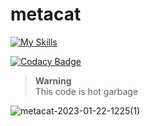 # metacat
[![My Skills](https://skillicons.dev/icons?i=rust,discord,bots)](https://skillicons.dev)

[![Codacy Badge](https://app.codacy.com/project/badge/Grade/422c1f2b2d5b4638911cacb28165503d)](https://www.codacy.com/gh/ScrexyScroo/metacat/dashboard?utm_source=github.com&amp;utm_medium=referral&amp;utm_content=ScrexyScroo/metacat&amp;utm_campaign=Badge_Grade)

> **Warning** <br />
> This code is hot garbage

![metacat-2023-01-22-1225(1)](https://user-images.githubusercontent.com/30901276/213905363-cc05ec10-ee07-478b-8985-b1b3960cddfc.png)
